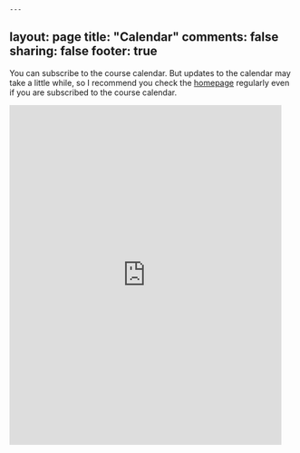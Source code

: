     ---
layout: page
title: "Calendar"
comments: false
sharing: false
footer: true
---

You can subscribe to the course calendar. But updates to the calendar may take a little while, so I recommend you check the [homepage](index.html) regularly even if you are subscribed to the course calendar. 

<iframe src="https://www.google.com/calendar/b/0/embed?showCalendars=0&amp;showTz=0&amp;mode=AGENDA&amp;height=600&amp;wkst=2&amp;bgcolor=%23FFFFFF&amp;src=3b8if9bjv4ilupkn9brpem53q8%40group.calendar.google.com&ctz=America/Los_Angeles" style=" border-width:0 " width="480" height="600" frameborder="0" scrolling="no">   </iframe>